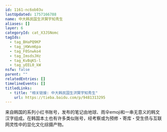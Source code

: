 ```yaml
---
id: 1161-nc6ob03u
lastUpdated: 1757166788
name: 中大韩民国生洪賢宇知秀生
aliases: []
layer: 6
categoryId: cat_X3JSNomc
tagIds:
  - tag_BHaPQ9KP
  - tag_jKWvm6pa
  - tag_F0Snwko4
  - tag_ImsdsJHz
  - tag_KvBqKS-l
  - tag_yEEL0_kW
nsfw: false
parent: ""
relatedEntries: []
timelineEvents: []
titledLinks:
  - title: "相关链接: 中大韩民国生洪賢宇知秀生"
    url: https://tieba.baidu.com/p/9481313295
---
```


来自韩国的系列小红书账号，发布的笔记由地球、雨伞emoji和一串无意义的韩文汉字组成。在韩国本土也有许多类似账号，经考察或为预修・寄库・受生债与互联网灵性中的显化文化综摄产物。
